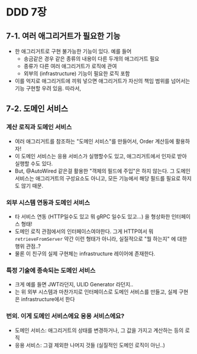 # DDD 7장

## 7-1. 여러 애그리거트가 필요한 기능
- 한 애그리거트로 구현 불가능한 기능이 있다. 예를 들어
    - 송금같은 경우 같은 종류의 내용이 다른 두개의 애그리거트 필요
    - 종류가 다른 여러 애그리거트가 로직에 관여
    - 외부의 (infrastructure) 기능이 필요한 로직 포함
- 이를 억지로 애그리거트에 끼워 넣으면 애그리거트가 자신의 책임 범위를 넘어서는 기능 구현할 우려 있음. 따라서,

## 7-2. 도메인 서비스
### 계산 로직과 도메인 서비스
- 여러 애그리거트를 참조하는 "도메인 서비스"를 만들어서, Order 계산등에 활용하자!
- 이 도메인 서비스는 응용 서비스가 실행할수도 있고, 애그리거트에서 인자로 받아 실행할 수도 있다.
- But, @AutoWired 같은걸 활용한 "객체의 필드에 주입"은 하지 않는다. 그 도메인 서비스는 애그리거트의 구성요소도 아니고, 모든 기능에서 해당 필드를 필요로 하지도 않기 때문.

### 외부 시스템 연동과 도메인 서비스
- 타 서비스 연동 (HTTP일수도 있고 뭐 gRPC 일수도 있고...) 을 형상화한 인터페이스 형태!
- 도메인 로직 관점에서의 인터페이스여야한다. 그게 HTTP여서 뭐 `retrieveFromServer` 약간 이런 형태가 아니라, 실질적으로 "뭘 하는지" 에 대한 행위 관점..?
- 물론 이 친구의 실제 구현체는 infrastructure 레이어에 존재한다.

### 특정 기술에 종속되는 도메인 서비스
- 크게 예를 들면 JWT라던지, ULID Generator 라던지..
- 는 위 외부 시스템과 마찬가지로 인터페이스로 도메인 서비스를 만들고, 실제 구현은 infrastructure에서 한다

### 번외. 이게 도메인 서비스에요 응용 서비스에요?
- 도메인 서비스: 애그리거트의 상태를 변경하거나, 그 값을 가지고 계산하는 등의 로직
- 응용 서비스: 그걸 제외한 나머지 것들 (실질적인 도메인 로직이 아닌..)
